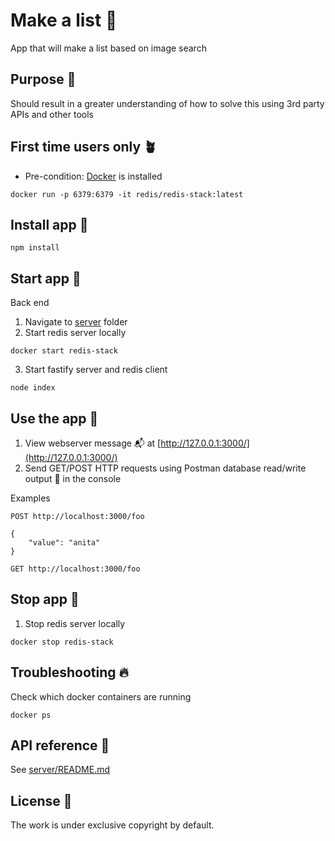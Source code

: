 # Make a list 📝

App that will make a list based on image search

## Purpose 💖

Should result in a greater understanding of how to solve this using 3rd party APIs and other tools

## First time users only 🪴

- Pre-condition: [Docker](https://docs.docker.com/) is installed

```
docker run -p 6379:6379 -it redis/redis-stack:latest
```

## Install app 🐣

```
npm install
```

## Start app 🚀

Back end

1. Navigate to [server](./server) folder
2. Start redis server locally

```
docker start redis-stack
```

3. Start fastify server and redis client

```
node index
```

## Use the app 🚀

1. View webserver message 📬 at [http://127.0.0.1:3000/](http://127.0.0.1:3000/)
2. Send GET/POST HTTP requests using Postman database read/write output 💾 in the console

Examples

```
POST http://localhost:3000/foo

{
    "value": "anita"
}
```

```
GET http://localhost:3000/foo
```

## Stop app 🚀

1. Stop redis server locally

```
docker stop redis-stack
```

## Troubleshooting 🔥

Check which docker containers are running

```
docker ps
```

## API reference 🤖

See [server/README.md](server/README.md)

## License 📝

The work is under exclusive copyright by default.
